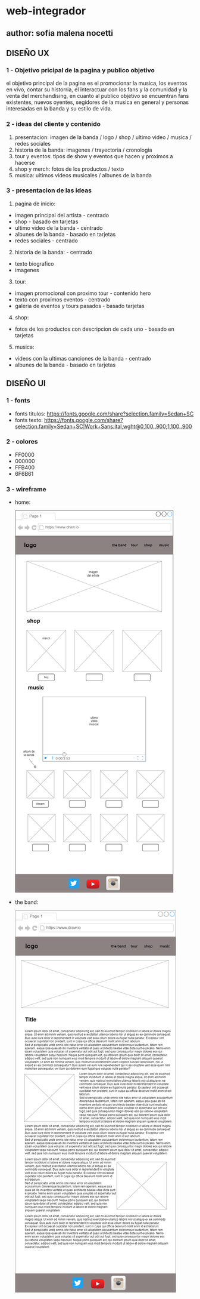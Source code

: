 # web-integrador
## author: sofia malena nocetti

## DISEÑO UX

 ### 1 - Objetivo pricipal de la pagina y publico objetivo 

  el objetivo principal de la pagina es el promocionar la musica, los eventos en vivo, contar su historria, el interactuar con los fans y la comunidad y la venta del merchandising, en cuanto al publico objetivo se encuentran fans existentes, nuevos oyentes, segidores de la musica en general y personas interesadas en la banda y su estilo de vida.

  ### 2 - ideas del cliente y contenido

  1. presentacion: imagen de la banda / logo / shop / ultimo video / musica / redes sociales
  2. historia de la banda: imagenes / trayectoria / cronologia 
  3. tour y eventos: tipos de show y eventos que hacen y proximos a hacerse 
  4. shop y merch: fotos de los productos / texto 
  5. musica: ultimos videos musicales / albunes de la banda


  ### 3 - presentacion de las ideas 

  1. pagina de inicio:
   + imagen principal del artista - centrado 
   + shop - basado en tarjetas 
   + ultimo video de la banda - centrado
   + albunes de la banda - basado en tarjetas 
   + redes sociales - centrado

  2. historia de la banda: - centrado 
   + texto biografico 
   + imagenes  
 
  3. tour:
   + imagen promocional con proximo tour - contenido hero
   + texto con proximos eventos - centrado 
   + galeria de eventos y tours pasados - basado tarjetas 

  4. shop:
   +  fotos de los productos con descripcion de cada uno - basado en tarjetas

  5. musica: 
   + videos con la ultimas canciones de la banda - centrado 
   + albunes de la banda - basado en tarjetas
   

## DISEÑO UI

### 1 - fonts

+ fonts titulos: https://fonts.google.com/share?selection.family=Sedan+SC
+ fonts texto: https://fonts.google.com/share?selection.family=Sedan+SC|Work+Sans:ital,wght@0,100..900;1,100..900

### 2 - colores 

+ FF0000
+ 000000
+ FFB400
+ 6F6B61

### 3 - wireframe 

+ home:
  
  ![wireframe home](https://github.com/SofiaNocetti/web-integrador/blob/main/wireframe%20integrador-HOME.drawio.png)

+ the band:
  
  ![wireframe banda](https://github.com/SofiaNocetti/web-integrador/blob/main/wireframe%20integrador-the%20band.drawio.png)

